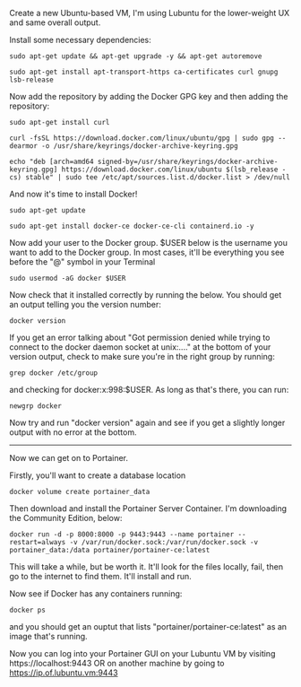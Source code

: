 Create a new Ubuntu-based VM, I'm using Lubuntu for the lower-weight UX and same overall output.

Install some necessary dependencies:
	
	sudo apt-get update && apt-get upgrade -y && apt-get autoremove
	
	sudo apt-get install apt-transport-https ca-certificates curl gnupg lsb-release

Now add the repository by adding the Docker GPG key and then adding the repository:

	sudo apt-get install curl

	curl -fsSL https://download.docker.com/linux/ubuntu/gpg | sudo gpg --dearmor -o /usr/share/keyrings/docker-archive-keyring.gpg
	
	echo "deb [arch=amd64 signed-by=/usr/share/keyrings/docker-archive-keyring.gpg] https://download.docker.com/linux/ubuntu $(lsb_release -cs) stable" | sudo tee /etc/apt/sources.list.d/docker.list > /dev/null

And now it's time to install Docker!

	sudo apt-get update
	
	sudo apt-get install docker-ce docker-ce-cli containerd.io -y
	
Now add your user to the Docker group.  $USER below is the username you want to add to the Docker group.  In most cases, it'll be everything you see before the "@" symbol in your Terminal

	sudo usermod -aG docker $USER
	
Now check that it installed correctly by running the below.  You should get an output telling you the version number:

	docker version
	
If you get an error talking about "Got permission denied while trying to connect to the docker daemon socket at unix:...." at the bottom of your version output,
check to make sure you're in the right group by running:

	grep docker /etc/group
	
and checking for docker:<zero-width space>x:998:$USER.  As long as that's there, you can run:

	newgrp docker
	
Now try and run "docker version" again and see if you get a slightly longer output with no error at the bottom.
	
____________________________________________________________________________________

Now we can get on to Portainer.

Firstly, you'll want to create a database location

	docker volume create portainer_data
	
Then download and install the Portainer Server Container.  I'm downloading the Community Edition, below:

	docker run -d -p 8000:8000 -p 9443:9443 --name portainer --restart=always -v /var/run/docker.sock:/var/run/docker.sock -v portainer_data:/data portainer/portainer-ce:latest
	
This will take a while, but be worth it.  It'll look for the files locally, fail, then go to the internet to find them. It'll install and run.

Now see if Docker has any containers running:

	docker ps

and you should get an ouptut that lists "portainer/portainer-ce:latest" as an image that's running.

Now you can log into your Portainer GUI on your Lubuntu VM by visiting https://localhost:9443 OR on another machine by going to https://ip.of.lubuntu.vm:9443
